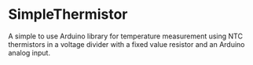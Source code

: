 # SimpleThermistor
A simple to use Arduino library for temperature measurement using NTC thermistors in a voltage divider with a fixed value resistor and an Arduino analog input.
